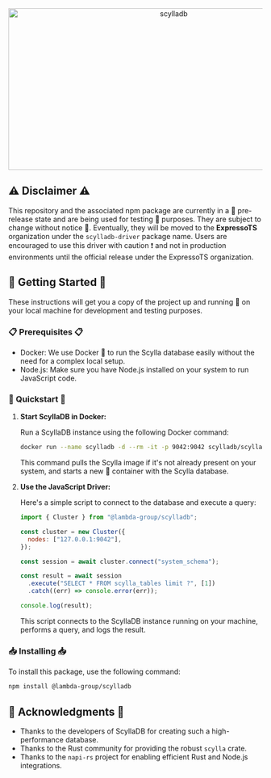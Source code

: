 <div align="center">
  <picture>
    <source media="(prefers-color-scheme: dark)" srcset="https://socialify.git.ci/daniel-boll/scylladb/image?font=Inter&language=1&name=1&pattern=Solid&theme=Dark">
    <img src="https://socialify.git.ci/daniel-boll/scylladb/image?font=Inter&language=1&name=1&pattern=Solid&theme=Dark" alt="scylladb" width="640" height="320" />
  </picture>
</div>

## ⚠️ Disclaimer ⚠️

This repository and the associated npm package are currently in a 🐣 pre-release state and are being used for testing 🧪 purposes. They are subject to change without notice 📝. Eventually, they will be moved to the **ExpressoTS** organization under the `scylladb-driver` package name. Users are encouraged to use this driver with caution ❗ and not in production environments until the official release under the ExpressoTS organization.

## 🚀 Getting Started 🚀

These instructions will get you a copy of the project up and running 🏃 on your local machine for development and testing purposes.

### 📋 Prerequisites 📋

- Docker: We use Docker 🐳 to run the Scylla database easily without the need for a complex local setup.
- Node.js: Make sure you have Node.js installed on your system to run JavaScript code.

### 🌟 Quickstart 🌟

1. **Start ScyllaDB in Docker:**

   Run a ScyllaDB instance using the following Docker command:

   ```bash
   docker run --name scylladb -d --rm -it -p 9042:9042 scylladb/scylla --smp 2
   ```

   This command pulls the Scylla image if it's not already present on your system, and starts a new 🌟 container with the Scylla database.

2. **Use the JavaScript Driver:**

   Here's a simple script to connect to the database and execute a query:

   ```javascript
   import { Cluster } from "@lambda-group/scylladb";

   const cluster = new Cluster({
     nodes: ["127.0.0.1:9042"],
   });

   const session = await cluster.connect("system_schema");

   const result = await session
     .execute("SELECT * FROM scylla_tables limit ?", [1])
     .catch((err) => console.error(err));

   console.log(result);
   ```

   This script connects to the ScyllaDB instance running on your machine, performs a query, and logs the result.

### 📥 Installing 📥

To install this package, use the following command:

```bash
npm install @lambda-group/scylladb
```

## 🙏 Acknowledgments 🙏

- Thanks to the developers of ScyllaDB for creating such a high-performance database.
- Thanks to the Rust community for providing the robust `scylla` crate.
- Thanks to the `napi-rs` project for enabling efficient Rust and Node.js integrations.
